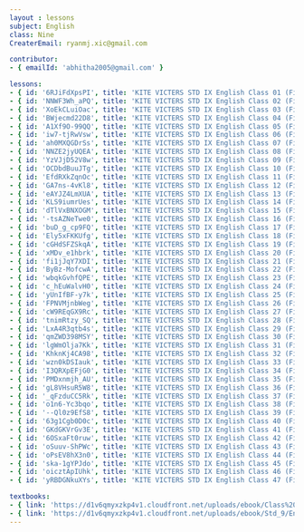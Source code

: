 ```yaml
--- 
layout : lessons 
subject: English
class: Nine
CreaterEmail: ryanmj.xic@gmail.com

contributor: 
- { emailId: 'abhitha2005@gmail.com' }

lessons: 
- { id: '6RJiFdXpsPI', title: 'KITE VICTERS STD IX English Class 01 (First Bell-ഫസ്റ്റ് ബെല്‍)' }
- { id: 'NNWF3Wh_aPQ', title: 'KITE VICTERS STD IX English Class 02 (First Bell-ഫസ്റ്റ് ബെല്‍)' }
- { id: 'XoEkCLuiOac', title: 'KITE VICTERS STD IX English Class 03 (First Bell-ഫസ്റ്റ് ബെല്‍)' }
- { id: 'BWjecmd22D8', title: 'KITE VICTERS STD IX English Class 04 (First Bell-ഫസ്റ്റ് ബെല്‍)' }
- { id: 'A1Xf9O-99QQ', title: 'KITE VICTERS STD IX English Class 05 (First Bell-ഫസ്റ്റ് ബെല്‍)' }
- { id: 'iw7-tjRwVsw', title: 'KITE VICTERS STD IX English Class 06 (First Bell-ഫസ്റ്റ് ബെല്‍)' }
- { id: 'ah0MXQGDrSs', title: 'KITE VICTERS STD IX English Class 07 (First Bell-ഫസ്റ്റ് ബെല്‍)' }
- { id: 'NNZE2jyUQEA', title: 'KITE VICTERS STD IX English Class 08 (First Bell-ഫസ്റ്റ് ബെല്‍)' }
- { id: 'YzVJjD52V8w', title: 'KITE VICTERS STD IX English Class 09 (First Bell-ഫസ്റ്റ് ബെല്‍)' }
- { id: 'OCDbdBuuJTg', title: 'KITE VICTERS STD IX English Class 10 (First Bell-ഫസ്റ്റ് ബെല്‍)' }
- { id: 'EfdRXkZqnOc', title: 'KITE VICTERS STD IX English Class 11 (First Bell-ഫസ്റ്റ് ബെല്‍)' }
- { id: 'GA7ns-4vKl8', title: 'KITE VICTERS STD IX English Class 12 (First Bell-ഫസ്റ്റ് ബെല്‍)' }
- { id: 'eAYJZ4LmXUA', title: 'KITE VICTERS STD IX English Class 13 (First Bell-ഫസ്റ്റ് ബെല്‍)' }
- { id: 'KLS9iumrUes', title: 'KITE VICTERS STD IX English Class 14 (First Bell-ഫസ്റ്റ് ബെല്‍)' }
- { id: 'dTlVxBNXOGM', title: 'KITE VICTERS STD IX English Class 15 (First Bell-ഫസ്റ്റ് ബെല്‍)' }
- { id: '-tsAZNeTwe0', title: 'KITE VICTERS STD IX English Class 16 (First Bell-ഫസ്റ്റ് ബെല്‍)' }
- { id: 'buD_g_cp9FQ', title: 'KITE VICTERS STD IX English Class 17 (First Bell-ഫസ്റ്റ് ബെല്‍)' }
- { id: 'Ely5xFKKUfg', title: 'KITE VICTERS STD IX English Class 18 (First Bell-ഫസ്റ്റ് ബെല്‍)' }
- { id: 'cGHdSFZSkqA', title: 'KITE VICTERS STD IX English Class 19 (First Bell-ഫസ്റ്റ് ബെല്‍)' }
- { id: 'xMDv_e1hbrk', title: 'KITE VICTERS STD IX English Class 20 (First Bell-ഫസ്റ്റ് ബെല്‍)' }
- { id: 'fi1jJqY7XDI', title: 'KITE VICTERS STD IX English Class 21 (First Bell-ഫസ്റ്റ് ബെല്‍)' }
- { id: 'ByBz-MofcwA', title: 'KITE VICTERS STD IX English Class 22 (First Bell-ഫസ്റ്റ് ബെല്‍)' }
- { id: 'wbqkGvhfQPE', title: 'KITE VICTERS STD IX English Class 23 (First Bell-ഫസ്റ്റ് ബെല്‍)' }
- { id: 'c_hEuWalvH0', title: 'KITE VICTERS STD IX English Class 24 (First Bell-ഫസ്റ്റ് ബെല്‍)' }
- { id: 'yUnIfBF-y7k', title: 'KITE VICTERS STD IX English Class 25 (First Bell-ഫസ്റ്റ് ബെല്‍)' }
- { id: 'FPNVMjnbWeg', title: 'KITE VICTERS STD IX English Class 26 (First Bell-ഫസ്റ്റ് ബെല്‍)' }
- { id: 'cW9REqGX9Rc', title: 'KITE VICTERS STD IX English Class 27 (First Bell-ഫസ്റ്റ് ബെല്‍)' }
- { id: 'tnimRtzy_SQ', title: 'KITE VICTERS STD IX English Class 28 (First Bell-ഫസ്റ്റ് ബെല്‍)' }
- { id: 'LxA4R3qtb4s', title: 'KITE VICTERS STD IX English Class 29 (First Bell-ഫസ്റ്റ് ബെല്‍)' }
- { id: 'qmZWD398MSY', title: 'KITE VICTERS STD IX English Class 30 (First Bell-ഫസ്റ്റ് ബെല്‍)' }
- { id: 'lgWmOlja7Kk', title: 'KITE VICTERS STD IX English Class 31 (First Bell-ഫസ്റ്റ് ബെല്‍)' }
- { id: 'KhknKj4CA98', title: 'KITE VICTERS STD IX English Class 32 (First Bell-ഫസ്റ്റ് ബെല്‍)' }
- { id: 'wzn0kDSIauk', title: 'KITE VICTERS STD IX English Class 33 (First Bell-ഫസ്റ്റ് ബെല്‍)' }
- { id: 'I3QRXpEFjG0', title: 'KITE VICTERS STD IX English Class 34 (First Bell-ഫസ്റ്റ് ബെല്‍)' }
- { id: 'PMDxnmjh_AU', title: 'KITE VICTERS STD IX English Class 35 (First Bell-ഫസ്റ്റ് ബെല്‍)' }
- { id: 'gL8VHsuR5W8', title: 'KITE VICTERS STD IX English Class 36 (First Bell-ഫസ്റ്റ് ബെല്‍)' }
- { id: '_qFzduCC5Rk', title: 'KITE VICTERS STD IX English Class 37 (First Bell-ഫസ്റ്റ് ബെല്‍)' }
- { id: 'o1n6-Yc3bqo', title: 'KITE VICTERS STD IX English Class 38 (First Bell-ഫസ്റ്റ് ബെല്‍)' }
- { id: '--Ql0z9EfS8', title: 'KITE VICTERS STD IX English Class 39 (First Bell-ഫസ്റ്റ് ബെല്‍)' }
- { id: '63g1Cgb0D0c', title: 'KITE VICTERS STD IX English Class 40 (First Bell-ഫസ്റ്റ് ബെല്‍)' }
- { id: 'GKdGKVrGv3E', title: 'KITE VICTERS STD IX English Class 41 (First Bell-ഫസ്റ്റ് ബെല്‍)' }
- { id: '6OSxaFt0ruw', title: 'KITE VICTERS STD IX English Class 42 (First Bell-ഫസ്റ്റ് ബെല്‍)' }
- { id: 'oSuuv-ShPWc', title: 'KITE VICTERS STD IX English Class 43 (First Bell-ഫസ്റ്റ് ബെല്‍)' }
- { id: 'oPsEV8hX3n0', title: 'KITE VICTERS STD IX English Class 44 (First Bell-ഫസ്റ്റ് ബെല്‍)' }
- { id: 'ska-1gYPJdo', title: 'KITE VICTERS STD IX English Class 45 (First Bell-ഫസ്റ്റ് ബെല്‍)' }
- { id: 'oicztApIUhk', title: 'KITE VICTERS STD IX English Class 46 (First Bell-ഫസ്റ്റ് ബെല്‍)' }
- { id: 'yRBDGNkuXYs', title: 'KITE VICTERS STD IX English Class 47 (First Bell-ഫസ്റ്റ് ബെല്‍)' }

textbooks:
- { link: 'https://d1v6qmyxzkp4v1.cloudfront.net/uploads/ebook/Class%209/English_IX_Vol.I/English_IX_Vol.I.pdf', title: 'English Part -1' , medium: 'Malayalam' }
- { link: 'https://d1v6qmyxzkp4v1.cloudfront.net/uploads/ebook/Std_9/English_Std_IX_Final_Vol_2/English_Std_IX_Final_Vol_2.pdf', title: 'English Part -2' , medium: 'Malayalam' }
--- 
```

